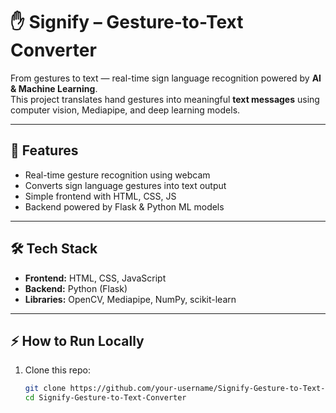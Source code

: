 # ✋ Signify – Gesture-to-Text Converter  

From gestures to text — real-time sign language recognition powered by **AI & Machine Learning**.  
This project translates hand gestures into meaningful **text messages** using computer vision, Mediapipe, and deep learning models.  

---

## 🚀 Features  
- Real-time gesture recognition using webcam  
- Converts sign language gestures into text output  
- Simple frontend with HTML, CSS, JS  
- Backend powered by Flask & Python ML models  

---

## 🛠️ Tech Stack  
- **Frontend:** HTML, CSS, JavaScript  
- **Backend:** Python (Flask)  
- **Libraries:** OpenCV, Mediapipe, NumPy, scikit-learn  

---

## ⚡ How to Run Locally  
1. Clone this repo:  
   ```bash
   git clone https://github.com/your-username/Signify-Gesture-to-Text-Converter.git
   cd Signify-Gesture-to-Text-Converter
